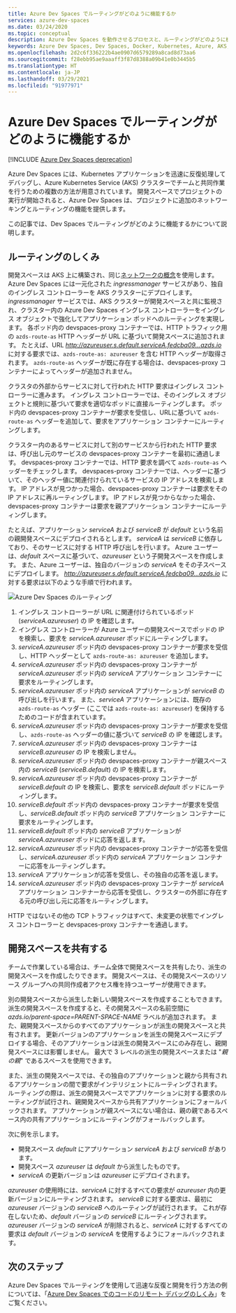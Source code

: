 ```yaml
---
title: Azure Dev Spaces でルーティングがどのように機能するか
services: azure-dev-spaces
ms.date: 03/24/2020
ms.topic: conceptual
description: Azure Dev Spaces を動作させるプロセスと、ルーティングがどのように機能するかについて説明します
keywords: Azure Dev Spaces, Dev Spaces, Docker, Kubernetes, Azure, AKS, Azure Kubernetes Service, コンテナー
ms.openlocfilehash: 2d2c6f336222b4ae0907d6579289a8cad8d73aa6
ms.sourcegitcommit: f28ebb95ae9aaaff3f87d8388a09b41e0b3445b5
ms.translationtype: HT
ms.contentlocale: ja-JP
ms.lasthandoff: 03/29/2021
ms.locfileid: "91977971"
---
```

# <a name="how-routing-works-with-azure-dev-spaces"></a>Azure Dev Spaces でルーティングがどのように機能するか

[!INCLUDE [Azure Dev Spaces deprecation](../../includes/dev-spaces-deprecation.md)]

Azure Dev Spaces には、Kubernetes アプリケーションを迅速に反復処理してデバッグし、Azure Kubernetes Service (AKS) クラスターでチームと共同作業を行うための複数の方法が用意されています。 開発スペースでプロジェクトの実行が開始されると、Azure Dev Spaces は、プロジェクトに追加のネットワーキングとルーティングの機能を提供します。

この記事では、Dev Spaces でルーティングがどのように機能するかについて説明します。

## <a name="how-routing-works"></a>ルーティングのしくみ

開発スペースは AKS 上に構築され、同じ[ネットワークの概念](../aks/concepts-network.md)を使用します。 Azure Dev Spaces には一元化された *ingressmanager* サービスがあり、独自のイングレス コントローラーを AKS クラスターにデプロイします。 *ingressmanager* サービスでは、AKS クラスターが開発スペースと共に監視され、クラスター内の Azure Dev Spaces イングレス コントローラーをイングレス オブジェクトで強化してアプリケーション ポッドへのルーティングを実現します。 各ポッド内の devspaces-proxy コンテナーでは、HTTP トラフィック用の `azds-route-as` HTTP ヘッダーが URL に基づいて開発スペースに追加されます。 たとえば、URL *http://azureuser.s.default.serviceA.fedcba09...azds.io* に対する要求では、`azds-route-as: azureuser` を含む HTTP ヘッダーが取得されます。 `azds-route-as` ヘッダーが既に存在する場合は、devspaces-proxy コンテナーによってヘッダーが追加されません。

クラスタの外部からサービスに対して行われた HTTP 要求はイングレス コントローラーに進みます。 イングレス コントローラーでは、そのイングレス オブジェクトと規則に基づいて要求を適切なポッドに直接ルーティングします。 ポッド内の devspaces-proxy コンテナーが要求を受信し、URLに基づいて `azds-route-as` ヘッダーを追加して、要求をアプリケーション コンテナーにルーティングします。

クラスター内のあるサービスに対して別のサービスから行われた HTTP 要求は、呼び出し元のサービスの devspaces-proxy コンテナーを最初に通過します。 devspaces-proxy コンテナーでは、HTTP 要求を調べて `azds-route-as` ヘッダーをチェックします。 devspaces-proxy コンテナーでは、ヘッダーに基づいて、そのヘッダー値に関連付けられているサービスの IP アドレスを検索します。 IP アドレスが見つかった場合、devspaces-proxy コンテナーは要求をその IP アドレスに再ルーティングします。 IP アドレスが見つからなかった場合、devspaces-proxy コンテナーは要求を親アプリケーション コンテナーにルーティングします。

たとえば、アプリケーション *serviceA* および *serviceB* が *default* という名前の親開発スペースにデプロイされるとします。 *serviceA* は *serviceB* に依存しており、そのサービスに対する HTTP 呼び出しを行います。 Azure ユーザーは、*default* スペースに基づいて、*azureuser* という子開発スペースを作成します。 また、Azure ユーザーは、独自のバージョンの *serviceA* をその子スペースにデプロイします。 *http://azureuser.s.default.serviceA.fedcba09...azds.io* に対する要求は以下のような手順で行われます。

![Azure Dev Spaces のルーティング](media/how-dev-spaces-works/routing.svg)

1. イングレス コントローラーが URL に関連付けられているポッド (*serviceA.azureuser*) の IP を確認します。
1. イングレス コントローラーが Azure ユーザーの開発スペースでポッドの IP を検索し、要求を *serviceA.azureuser* ポッドにルーティングします。
1. *serviceA.azureuser* ポッド内の devspaces-proxy コンテナーが要求を受信し、HTTP ヘッダーとして `azds-route-as: azureuser` を追加します。
1. *serviceA.azureuser* ポッド内の devspaces-proxy コンテナーが *serviceA.azureuser* ポッド内の *serviceA* アプリケーション コンテナーに要求をルーティングします。
1. *serviceA.azureuser* ポッド内の *serviceA* アプリケーションが *serviceB* の呼び出しを行います。 また、*serviceA* アプリケーションには、既存の `azds-route-as` ヘッダー (ここでは `azds-route-as: azureuser`) を保持するためのコードが含まれています。
1. *serviceA.azureuser* ポッド内の devspaces-proxy コンテナーが要求を受信し、`azds-route-as` ヘッダーの値に基づいて *serviceB* の IP を確認します。
1. *serviceA.azureuser* ポッド内の devspaces-proxy コンテナーは *serviceB.azureuser* の IP を検索しません。
1. *serviceA.azureuser* ポッド内の devspaces-proxy コンテナーが親スペース内の *serviceB* (*serviceB.default*) の IP を検索します。
1. *serviceA.azureuser* ポッド内の devspaces-proxy コンテナーが *serviceB.default* の IP を検索し、要求を *serviceB.default* ポッドにルーティングします。
1. *serviceB.default* ポッド内の devspaces-proxy コンテナーが要求を受信し、*serviceB.default* ポッド内の *serviceB* アプリケーション コンテナーに要求をルーティングします。
1. *serviceB.default* ポッド内の *serviceB* アプリケーションが *serviceA.azureuser* ポッドに応答を返します。
1. *serviceA.azureuser* ポッド内の devspaces-proxy コンテナーが応答を受信し、*serviceA.azureuser* ポッド内の *serviceA* アプリケーション コンテナーに応答をルーティングします。
1. *serviceA* アプリケーションが応答を受信し、その独自の応答を返します。
1. *serviceA.azureuser* ポッド内の devspaces-proxy コンテナーが *serviceA* アプリケーション コンテナーから応答を受信し、クラスターの外部に存在する元の呼び出し元に応答をルーティングします。

HTTP ではないその他の TCP トラフィックはすべて、未変更の状態でイングレス コントローラーと devspaces-proxy コンテナーを通過します。

## <a name="sharing-a-dev-space"></a>開発スペースを共有する

チームで作業している場合は、チーム全体で開発スペースを共有したり、派生の開発スペースを作成したりできます。 開発スペースは、その開発スペースのリソース グループへの共同作成者アクセス権を持つユーザーが使用できます。

別の開発スペースから派生した新しい開発スペースを作成することもできます。 派生の開発スペースを作成すると、その開発スペースの名前空間に *azds.io/parent-space=PARENT-SPACE-NAME* ラベルが追加されます。 また、親開発スペースからのすべてのアプリケーションが派生の開発スペースと共有されます。 更新バージョンのアプリケーションを派生の開発スペースにデプロイする場合、そのアプリケーションは派生の開発スペースにのみ存在し、親開発スペースには影響しません。 最大で 3 レベルの派生の開発スペースまたは "*親の親*" であるスペースを使用できます。

また、派生の開発スペースでは、その独自のアプリケーションと親から共有されるアプリケーションの間で要求がインテリジェントにルーティングされます。 ルーティングの際は、派生の開発スペースでアプリケーションに対する要求のルーティングが試行され、親開発スペースから共有アプリケーションにフォールバックされます。 アプリケーションが親スペースにない場合は、親の親であるスペース内の共有アプリケーションにルーティングがフォールバックします。

次に例を示します。
* 開発スペース *default* にアプリケーション *serviceA* および *serviceB* があります。
* 開発スペース *azureuser* は *default* から派生したものです。
* *serviceA* の更新バージョンは *azureuser* にデプロイされます。

*azureuser* の使用時には、*serviceA* に対するすべての要求が *azureuser* 内の更新バージョンにルーティングされます。 *serviceB* に対する要求は、最初に *azureuser* バージョンの *serviceB* へのルーティングが試行されます。 これが存在しないため、*default* バージョンの *serviceB* にルーティングされます。 *azureuser* バージョンの *serviceA* が削除されると、*serviceA* に対するすべての要求は *default* バージョンの *serviceA* を使用するようにフォールバックされます。

## <a name="next-steps"></a>次のステップ

Azure Dev Spaces でルーティングを使用して迅速な反復と開発を行う方法の例については、「[Azure Dev Spaces でのコードのリモート デバッグのしくみ][how-it-works-remote-debugging]」をご覧ください。


[how-it-works-remote-debugging]: how-dev-spaces-works-remote-debugging.md